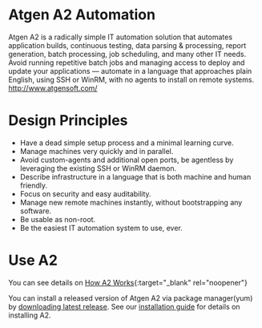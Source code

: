 # Atgen A2 Automation
Atgen A2 is a radically simple IT automation solution that automates application builds, continuous testing, data parsing &amp; processing, report generation, batch processing, job scheduling, and many other IT needs. Avoid running repetitive batch jobs and managing access to deploy and update your applications — automate in a language that approaches plain English, using SSH or WinRM, with no agents to install on remote systems. http://www.atgensoft.com/

# Design Principles
  - Have a dead simple setup process and a minimal learning curve.
  - Manage machines very quickly and in parallel.
  - Avoid custom-agents and additional open ports, be agentless by leveraging the existing SSH or WinRM daemon.
  - Describe infrastructure in a language that is both machine and human friendly.
  - Focus on security and easy auditability.
  - Manage new remote machines instantly, without bootstrapping any software.
  - Be usable as non-root.
  - Be the easiest IT automation system to use, ever.
  
  # Use A2
You can see details on [How A2 Works](http://www.atgensoft.com/html/how_a2_work){:target="_blank" rel="noopener"}

You can install a released version of Atgen A2 via package manager(yum) by [downloading latest release](http://www.atgensoft.com/html/a2_trial?target=_blank). See our [installation guide](http://www.atgensoft.com/html/a2_installation?target=_blank) for details on installing A2.
